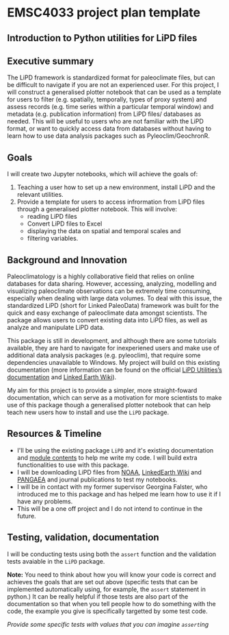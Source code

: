 # EMSC4033 project plan template

## Introduction to Python utilities for LiPD files

## Executive summary


The LiPD framework is standardized format for paleoclimate files, but can be difficult to navigate if you are not an experienced user. For this project, I will construct a generalised plotter notebook that can be used as a template for users to filter (e.g. spatially, temporally, types of proxy system) and assess records (e.g. time series within a particular temporal window) and metadata (e.g. publication information) from LiPD files/ databases as needed. This will be useful to users who are not familiar with the LiPD format, or want to quickly access data from databases without having to learn how to use data analysis packages such as Pyleoclim/GeochronR.
 

## Goals

I will create two Jupyter notebooks, which will achieve the goals of:
1) Teaching a user how to set up a new environment, install LiPD and the relevant utilities.
2) Provide a template for users to access infrormation from LiPD files through a generalised plotter notebook. This will involve: 
    - reading LiPD files 
    - Convert LiPD files to Excel
    - displaying the data on spatial and temporal scales and 
    - filtering variables.


## Background and Innovation  

Paleoclimatology is a highly collaborative field that relies on online databases for data sharing. However, accessing, analyzing, modelling and visualizing paleoclimate observations can be extremely time consuming, especially when dealing with large data volumes. To deal with this issue, the standardized LiPD (short for Linked PaleoData) framework was built for the quick and easy exchange of paleoclimate data amongst scientists. The package allows users to convert existing data into LiPD files, as well as analyze and manipulate LiPD data.

This package is still in development, and although there are some tutorials available, they are hard to navigate for inexperiened users and make use of additional data analysis packages (e.g. pyleoclim), that require some dependencies unavailable to Windows. My project will build on this existing documentation (more information can be found on the official [LiPD Utilities’s documentation](https://nickmckay.github.io/LiPD-utilities/python/index.html) and [Linked Earth Wiki](http://wiki.linked.earth/Using_LiPD_files)). 

My aim for this project is to provide a simpler, more straight-foward documentation, which can serve as a motivation for more scientists to make use of this package though a generalised plotter notebook that can help teach new users how to install and use the `LiPD` package. 

## Resources & Timeline

- I'll be using the existing package `LiPD` and it's existing documentation and [module contents](http://nickmckay.github.io/LiPD-utilities/python/source/lipd.html#module-lipd) to help me write my code. I will build extra functionalities to use with this package. 
- I will be downloading LiPD files from [NOAA](https://www.ncei.noaa.gov/access/paleo-search/), [LinkedEarth Wiki](http://wiki.linked.earth/Main_Page) and [PANGAEA](https://www.pangaea.de/) and journal publications to test my notebooks.
- I will be in contact with my former supervisor Georgina Falster, who introduced me to this package and has helped me learn how to use it if I have any problems. 
- This will be a one off project and I do not intend to continue in the future.


## Testing, validation, documentation

I will be conducting tests using both the `assert` function and the validation tests avaiable in the `LiPD` package.



**Note:** You need to think about how you will know your code is correct and achieves the goals that are set out above (specific tests that can be implemented automatically using, for example, the `assert` statement in python.)  It can be really helpful if those tests are also part of the documentation so that when you tell people how to do something with the code, the example you give is specifically targetted by some test code.

_Provide some specific tests with values that you can imagine `assert`ing_

